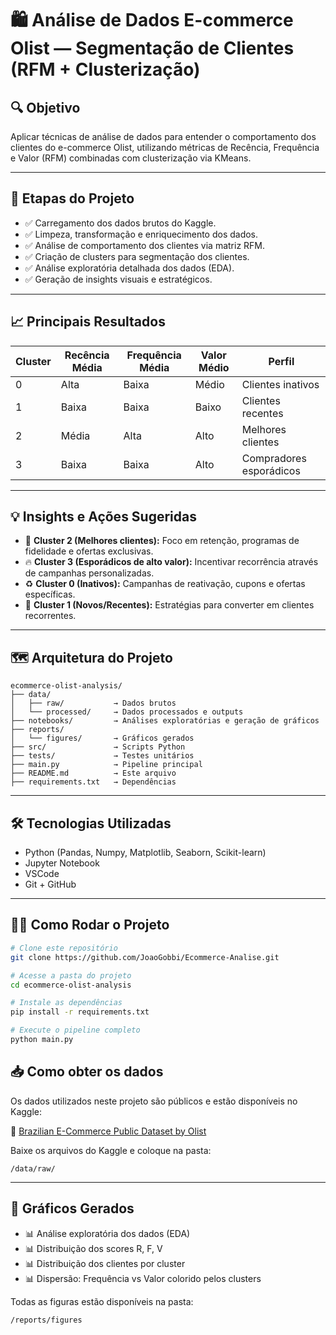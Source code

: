 
# 🛍️ Análise de Dados E-commerce Olist — Segmentação de Clientes (RFM + Clusterização)

## 🔍 Objetivo
Aplicar técnicas de análise de dados para entender o comportamento dos clientes do e-commerce Olist, utilizando métricas de Recência, Frequência e Valor (RFM) combinadas com clusterização via KMeans.

---

## 🚀 Etapas do Projeto
- ✅ Carregamento dos dados brutos do Kaggle.
- ✅ Limpeza, transformação e enriquecimento dos dados.
- ✅ Análise de comportamento dos clientes via matriz RFM.
- ✅ Criação de clusters para segmentação dos clientes.
- ✅ Análise exploratória detalhada dos dados (EDA).
- ✅ Geração de insights visuais e estratégicos.

---

## 📈 Principais Resultados

| Cluster | Recência Média | Frequência Média | Valor Médio | Perfil                  |
|---------|-----------------|------------------|-------------|-------------------------|
| 0       | Alta            | Baixa            | Médio       | Clientes inativos       |
| 1       | Baixa           | Baixa            | Baixo       | Clientes recentes       |
| 2       | Média           | Alta             | Alto        | Melhores clientes       |
| 3       | Baixa           | Baixa            | Alto        | Compradores esporádicos |

---

## 💡 Insights e Ações Sugeridas
- 🎯 **Cluster 2 (Melhores clientes):** Foco em retenção, programas de fidelidade e ofertas exclusivas.
- 🔥 **Cluster 3 (Esporádicos de alto valor):** Incentivar recorrência através de campanhas personalizadas.
- ♻️ **Cluster 0 (Inativos):** Campanhas de reativação, cupons e ofertas específicas.
- 🚀 **Cluster 1 (Novos/Recentes):** Estratégias para converter em clientes recorrentes.

---

## 🗺️ Arquitetura do Projeto

```
ecommerce-olist-analysis/
├── data/
│   ├── raw/           → Dados brutos
│   └── processed/     → Dados processados e outputs
├── notebooks/         → Análises exploratórias e geração de gráficos
├── reports/
│   └── figures/       → Gráficos gerados
├── src/               → Scripts Python
├── tests/             → Testes unitários
├── main.py            → Pipeline principal
├── README.md          → Este arquivo
├── requirements.txt   → Dependências
```

---

## 🛠️ Tecnologias Utilizadas
- Python (Pandas, Numpy, Matplotlib, Seaborn, Scikit-learn)
- Jupyter Notebook
- VSCode
- Git + GitHub

---

## 👨‍💻 Como Rodar o Projeto

```bash
# Clone este repositório
git clone https://github.com/JoaoGobbi/Ecommerce-Analise.git

# Acesse a pasta do projeto
cd ecommerce-olist-analysis

# Instale as dependências
pip install -r requirements.txt

# Execute o pipeline completo
python main.py
```

## 📥 Como obter os dados

Os dados utilizados neste projeto são públicos e estão disponíveis no Kaggle:

🔗 [Brazilian E-Commerce Public Dataset by Olist](https://www.kaggle.com/datasets/olistbr/brazilian-ecommerce)

Baixe os arquivos do Kaggle e coloque na pasta:
```
/data/raw/
```
---

## 🎨 Gráficos Gerados

- 📊 Análise exploratória dos dados (EDA)
- 📊 Distribuição dos scores R, F, V
- 📊 Distribuição dos clientes por cluster
- 📊 Dispersão: Frequência vs Valor colorido pelos clusters

Todas as figuras estão disponíveis na pasta:

```
/reports/figures
```

